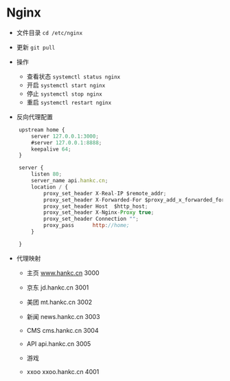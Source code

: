 # Nginx
- 文件目录
  `cd /etc/nginx`

- 更新
  `git pull`

- 操作
  + 查看状态
  `systemctl status nginx`
  + 开启
  `systemctl start nginx`
  + 停止
  `systemctl stop nginx`
  + 重启
  `systemctl restart nginx`

- 反向代理配置
```js
	upstream home {
	    server 127.0.0.1:3000;
	    #server 127.0.0.1:8888;
	    keepalive 64;
	}

	server {
	    listen 80;
	    server_name api.hankc.cn;
	    location / {
	        proxy_set_header X-Real-IP $remote_addr;
	        proxy_set_header X-Forwarded-For $proxy_add_x_forwarded_for;
	        proxy_set_header Host  $http_host;
	        proxy_set_header X-Nginx-Proxy true;
	        proxy_set_header Connection "";
	        proxy_pass      http://home;
	    }

	}
```

- 代理映射
  + 主页 www.hankc.cn 3000
  + 京东 jd.hankc.cn 3001
  + 美团 mt.hankc.cn 3002
  + 新闻 news.hankc.cn 3003
  + CMS cms.hankc.cn 3004
  + API api.hankc.cn 3005

  + 游戏 
  + xxoo xxoo.hankc.cn 4001